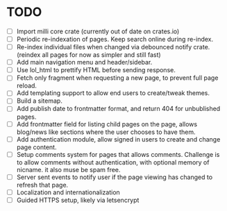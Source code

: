# TODO

- [ ] Import milli core crate (currently out of date on crates.io)
- [ ] Periodic re-indexation of pages. Keep search online during re-index.
- [ ] Re-index individual files when changed via debounced notify crate.
      (reindex all pages for now as simpler and still fast)
- [ ] Add main navigation menu and header/sidebar.
- [ ] Use lol_html to prettify HTML before sending response.
- [ ] Fetch only fragment when requesting a new page, to prevent full page
      reload.
- [ ] Add templating support to allow end users to create/tweak themes.
- [ ] Build a sitemap.
- [ ] Add publish date to frontmatter format, and return 404 for unbublished
      pages.
- [ ] Add frontmatter field for listing child pages on the page, allows
      blog/news like sections where the user chooses to have them.
- [ ] Add authentication module, allow signed in users to create and change page
      content.
- [ ] Setup comments system for pages that allows comments. Challenge is to
      allow comments without authentication, with optional memory of nicname.
      it also muse be spam free.
- [ ] Server sent events to notify user if the page viewing has changed to
      refresh that page.
- [ ] Localization and internationalization
- [ ] Guided HTTPS setup, likely via letsencrypt
